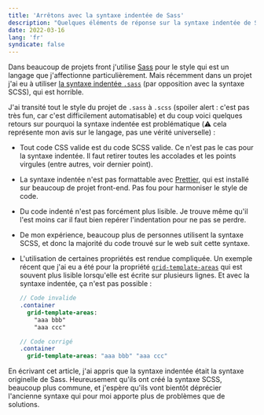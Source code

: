 ```yaml
---
title: 'Arrêtons avec la syntaxe indentée de Sass'
description: "Quelques éléments de réponse sur la syntaxe indentée de Sass qui pose plus de problèmes qu'elle n'en résout"
date: 2022-03-16
lang: 'fr'
syndicate: false
---
```


Dans beaucoup de projets front j'utilise [Sass](https://sass-lang.com/) pour le style qui est un langage que j'affectionne particulièrement. Mais récemment dans un projet j'ai eu à utiliser [la syntaxe indentée `.sass`](https://sass-lang.com/documentation/syntax#the-indented-syntax) (par opposition avec la syntaxe SCSS), qui est horrible.

J'ai transité tout le style du projet de `.sass` à `.scss` (spoiler alert : c'est pas très fun, car c'est difficilement automatisable) et du coup voici quelques retours sur pourquoi la syntaxe indentée est problématique (⚠️ cela représente mon avis sur le langage, pas une vérité universelle) :

- Tout code CSS valide est du code SCSS valide. Ce n'est pas le cas pour la syntaxe indentée. Il faut retirer toutes les accolades et les points virgules (entre autres, voir dernier point).
- La syntaxe indentée n'est pas formattable avec [Prettier](https://prettier.io/), qui est installé sur beaucoup de projet front-end. Pas fou pour harmoniser le style de code.
- Du code indenté n'est pas forcément plus lisible. Je trouve même qu'il l'est moins car il faut bien repérer l'indentation pour ne pas se perdre.
- De mon expérience, beaucoup plus de personnes utilisent la syntaxe SCSS, et donc la majorité du code trouvé sur le web suit cette syntaxe.
- L'utilisation de certaines propriétés est rendue compliquée. Un exemple récent que j'ai eu a été pour la propriété [`grid-template-areas`](https://developer.mozilla.org/en-US/docs/Web/CSS/grid-template-areas) qui est souvent plus lisible lorsqu'elle est écrite sur plusieurs lignes. Et avec la syntaxe indentée, ça n'est pas possible :

  ```sass
  // Code invalide
  .container
    grid-template-areas:
      "aaa bbb"
      "aaa ccc"

  // Code corrigé
  .container
    grid-template-areas: "aaa bbb" "aaa ccc"
  ```

En écrivant cet article, j'ai appris que la syntaxe indentée était la syntaxe originelle de Sass. Heureusement qu'ils ont créé la syntaxe SCSS, beaucoup plus commune, et j'espère qu'ils vont bientôt déprécier l'ancienne syntaxe qui pour moi apporte plus de problèmes que de solutions.
